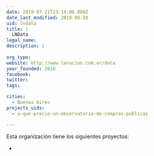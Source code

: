 ```yaml
---
date: 2019-07-21T23:14:06.000Z
date_last_modified: 2019-08-28
uid: lndata
title: |
  LNData
legal_name: 
description: |
  
org_type: 
website: http://www.lanacion.com.ar/data
year_founded: 2010
facebook: 
twitter: 
tags:

cities: 
  - Buenos Aires
projects_uids:
  - a-que-precio-un-observatorio-de-compras-publicas

---
```


Esta organización tiene los siguientes proyectos:

- [](/proyectos/a-que-precio-un-observatorio-de-compras-publicas)
